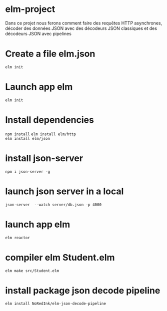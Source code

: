 # elm-project
Dans ce projet nous ferons comment faire des requêtes HTTP asynchrones, décoder des données JSON avec des décodeurs JSON classiques et des décodeurs JSON avec pipelines

# Create a file elm.json
```elm init```

# Launch app elm
```elm init```

# Install dependencies
```npm install```
```elm install elm/http``` <br />
```elm install elm/json```

# install json-server
```npm i json-server -g``` 

# launch json server in a local
```json-server  --watch server/db.json -p 4000```

# launch app elm
```elm reactor```

# compiler elm Student.elm
```elm make src/Student.elm```

# install package json decode pipeline
```elm install NoRedInk/elm-json-decode-pipeline```
